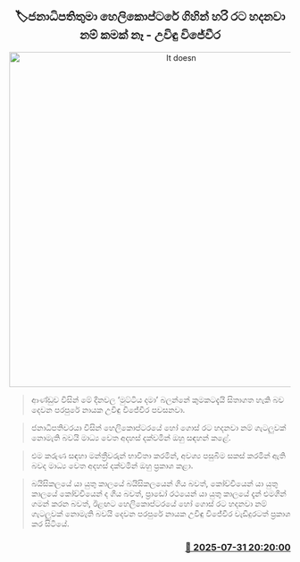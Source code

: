 <p align='center'><b><h2 align='center' title='It doesn't matter if the President even travels by helicopter to build the country - Uvindu Wijeweera'>🏷ජනාධිපතිතුමා හෙලිකොප්ටරේ ගිහින් හරි රට හදනවා නම් කමක් නෑ - උවිඳු විජේවීර</h2></b></p>
<p align='center'><img src='https://helakuru.sgp1.cdn.digitaloceanspaces.com/esana/images/lib/uvindu-wijeweera-archived.jpg' width='600' alt='It doesn't matter if the President even travels by helicopter to build the country - Uvindu Wijeweera'></p>

> ආණ්ඩුව විසින් මේ දිනවල ‘මුට්ටිය දමා’ බලන්නේ කුමකටදැයි සිතාගත හැකි බව දෙවන පරපුරේ නායක උවිඳු විජේවීර පවසනවා.

> ජනාධිපතිවරයා විසින් හෙලිකොප්ටරයේ හෝ ගොස් රට හදනවා නම් ගැටලුවක් නොමැති බවයි මාධ්‍ය වෙත අදහස් දක්වමින් ඔහු සඳහන් කළේ.

> එම කරුණ සඳහා මන්ත්‍රීවරුන් භාවිතා කරමින්, අවශ්‍ය පසුබිම සකස් කරමින් ඇති බවද මාධ්‍ය වෙත අදහස් දක්වමින් ඔහු ප්‍රකාශ කළා.

> බයිසිකලයේ යා යුතු කාලයේ බයිසිකලයෙන් ගිය බවත්, කෝච්චියෙන් යා යුතු කාලයේ කෝච්චියෙන් ද ගිය බවත්, ප්‍රාඩෝ රථයෙන් යා යුතු කාලයේ දැන් එමගින් ගමන් කරන බවත්, ඊළඟට හෙලිකොප්ටරයේ හෝ ගොස් රට හදනවා නම් ගැටලුවක් නොමැති බවයි දෙවන පරපුරේ නායක උවිඳු විජේවීර වැඩිදුරටත් ප්‍රකාශ කර සිටියේ.



<h3 align='right'><a href='https://www.helakuru.lk/esana/p/112337/'>📅 2025-07-31 20:20:00</a></h3>
